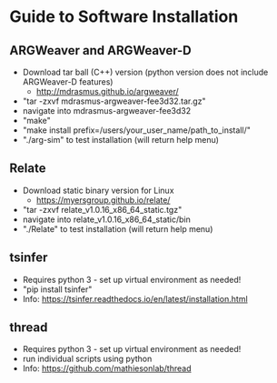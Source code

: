 # Guide to Software Installation

## ARGWeaver and ARGWeaver-D
* Download tar ball (C++) version (python version does not include ARGWeaver-D features)
  * http://mdrasmus.github.io/argweaver/
* "tar -zxvf mdrasmus-argweaver-fee3d32.tar.gz"
* navigate into mdrasmus-argweaver-fee3d32
* "make"
* "make install prefix=/users/your_user_name/path_to_install/"
* "./arg-sim" to test installation (will return help menu)

## Relate
* Download static binary version for Linux
  * https://myersgroup.github.io/relate/
* "tar -zxvf relate_v1.0.16_x86_64_static.tgz"
* navigate into relate_v1.0.16_x86_64_static/bin
* "./Relate" to test installation (will return help menu)

## tsinfer
* Requires python 3 - set up virtual environment as needed!
* "pip install tsinfer"
* Info: https://tsinfer.readthedocs.io/en/latest/installation.html

## thread
* Requires python 3 - set up virtual environment as needed!
* run individual scripts using python
* Info: https://github.com/mathiesonlab/thread
